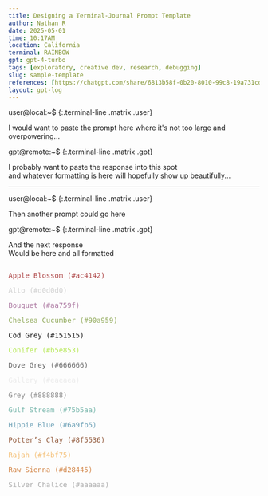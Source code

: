 ```yaml
---
title: Designing a Terminal-Journal Prompt Template
author: Nathan R
date: 2025-05-01
time: 10:17AM
location: California
terminal: RAINBOW
gpt: gpt-4-turbo
tags: [exploratory, creative dev, research, debugging]
slug: sample-template
references: [https://chatgpt.com/share/6813b58f-0b20-8010-99c8-19a731cdc252]
layout: gpt-log
---
```


user@local:~$
{:.terminal-line .matrix .user}

I would want to paste the prompt here where it's not too large and overpowering...

gpt@remote:~$
{:.terminal-line .matrix .gpt}

I probably want to paste the response into this spot  
and whatever formatting is here will hopefully show up beautifully...

---

user@local:~$
{:.terminal-line .matrix .user}

Then another prompt could go here

gpt@remote:~$
{:.terminal-line .matrix .gpt}

And the next response  
Would be here and all formatted

<div style="font-family: monospace; margin: 2em 0;">
  <p style="color: #ac4142;">Apple Blossom (#ac4142)</p>
  <p style="color: #d0d0d0;">Alto (#d0d0d0)</p>
  <p style="color: #aa759f;">Bouquet (#aa759f)</p>
  <p style="color: #90a959;">Chelsea Cucumber (#90a959)</p>
  <p style="color: #151515;">Cod Grey (#151515)</p>
  <p style="color: #b5e853;">Conifer (#b5e853)</p>
  <p style="color: #666666;">Dove Grey (#666666)</p>
  <p style="color: #eaeaea;">Gallery (#eaeaea)</p>
  <p style="color: #888888;">Grey (#888888)</p>
  <p style="color: #75b5aa;">Gulf Stream (#75b5aa)</p>
  <p style="color: #6a9fb5;">Hippie Blue (#6a9fb5)</p>
  <p style="color: #8f5536;">Potter’s Clay (#8f5536)</p>
  <p style="color: #f4bf75;">Rajah (#f4bf75)</p>
  <p style="color: #d28445;">Raw Sienna (#d28445)</p>
  <p style="color: #aaaaaa;">Silver Chalice (#aaaaaa)</p>
</div>

